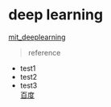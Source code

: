 # deep learning
[mit_deeplearning]("http://www.deeplearningbook.org/")  
> reference
- test1
- test2
- test3  
[百度]("www.baidu.com")  

